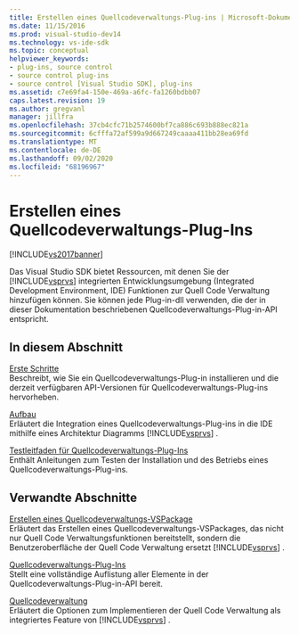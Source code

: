 ```yaml
---
title: Erstellen eines Quellcodeverwaltungs-Plug-ins | Microsoft-Dokumentation
ms.date: 11/15/2016
ms.prod: visual-studio-dev14
ms.technology: vs-ide-sdk
ms.topic: conceptual
helpviewer_keywords:
- plug-ins, source control
- source control plug-ins
- source control [Visual Studio SDK], plug-ins
ms.assetid: c7e69fa4-150e-469a-a6fc-fa1260bdbb07
caps.latest.revision: 19
ms.author: gregvanl
manager: jillfra
ms.openlocfilehash: 37cb4cfc71b2574600bf7ca886c693b888ec821a
ms.sourcegitcommit: 6cfffa72af599a9d667249caaaa411bb28ea69fd
ms.translationtype: MT
ms.contentlocale: de-DE
ms.lasthandoff: 09/02/2020
ms.locfileid: "68196967"
---
```

# <a name="creating-a-source-control-plug-in"></a>Erstellen eines Quellcodeverwaltungs-Plug-Ins
[!INCLUDE[vs2017banner](../../includes/vs2017banner.md)]

Das Visual Studio SDK bietet Ressourcen, mit denen Sie der [!INCLUDE[vsprvs](../../includes/vsprvs-md.md)] integrierten Entwicklungsumgebung (Integrated Development Environment, IDE) Funktionen zur Quell Code Verwaltung hinzufügen können. Sie können jede Plug-in-dll verwenden, die der in dieser Dokumentation beschriebenen Quellcodeverwaltungs-Plug-in-API entspricht.  
  
## <a name="in-this-section"></a>In diesem Abschnitt  
 [Erste Schritte](../../extensibility/internals/getting-started-with-source-control-plug-ins.md)  
 Beschreibt, wie Sie ein Quellcodeverwaltungs-Plug-in installieren und die derzeit verfügbaren API-Versionen für Quellcodeverwaltungs-Plug-ins hervorheben.  
  
 [Aufbau](../../extensibility/internals/source-control-plug-in-architecture.md)  
 Erläutert die Integration eines Quellcodeverwaltungs-Plug-ins in die IDE mithilfe eines Architektur Diagramms [!INCLUDE[vsprvs](../../includes/vsprvs-md.md)] .  
  
 [Testleitfaden für Quellcodeverwaltungs-Plug-Ins](../../extensibility/internals/test-guide-for-source-control-plug-ins.md)  
 Enthält Anleitungen zum Testen der Installation und des Betriebs eines Quellcodeverwaltungs-Plug-ins.  
  
## <a name="related-sections"></a>Verwandte Abschnitte  
 [Erstellen eines Quellcodeverwaltungs-VSPackage](../../extensibility/internals/creating-a-source-control-vspackage.md)  
 Erläutert das Erstellen eines Quellcodeverwaltungs-VSPackages, das nicht nur Quell Code Verwaltungsfunktionen bereitstellt, sondern die Benutzeroberfläche der Quell Code Verwaltung ersetzt [!INCLUDE[vsprvs](../../includes/vsprvs-md.md)] .  
  
 [Quellcodeverwaltungs-Plug-Ins](../../extensibility/source-control-plug-ins.md)  
 Stellt eine vollständige Auflistung aller Elemente in der Quellcodeverwaltungs-Plug-in-API bereit.  
  
 [Quellcodeverwaltung](../../extensibility/internals/source-control.md)  
 Erläutert die Optionen zum Implementieren der Quell Code Verwaltung als integriertes Feature von [!INCLUDE[vsprvs](../../includes/vsprvs-md.md)] .
